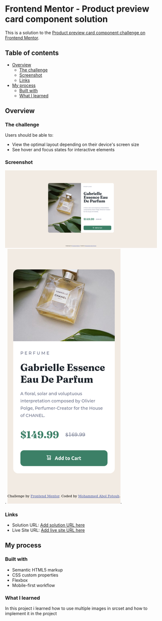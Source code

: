 # Frontend Mentor - Product preview card component solution

This is a solution to the [Product preview card component challenge on Frontend Mentor](https://www.frontendmentor.io/challenges/product-preview-card-component-GO7UmttRfa). 

## Table of contents

- [Overview](#overview)
  - [The challenge](#the-challenge)
  - [Screenshot](#screenshot)
  - [Links](#links)
- [My process](#my-process)
  - [Built with](#built-with)
  - [What I learned](#what-i-learned)


## Overview

### The challenge

Users should be able to:

- View the optimal layout depending on their device's screen size
- See hover and focus states for interactive elements

### Screenshot

![Desktop Screenshot](./images/desktop-screenshot.png).
![Mobile Screenshot](./images/mobile-screenshot.png).

### Links

- Solution URL: [Add solution URL here](https://github.com/Mohammed-Abol-Fotouh/Product-preview-card-component-Frontend-Mentor)
- Live Site URL: [Add live site URL here](https://mohammed-abol-fotouh.github.io/Product-preview-card-component-Frontend-Mentor/)

## My process

### Built with

- Semantic HTML5 markup
- CSS custom properties
- Flexbox
- Mobile-first workflow

### What I learned

In this project i learned how to use multiple images in srcset and how to implement it in the project

